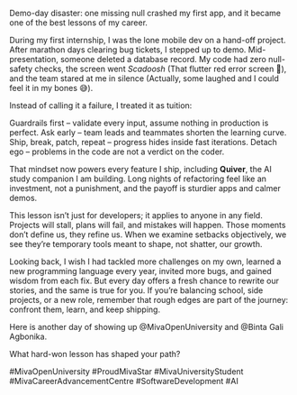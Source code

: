 Demo-day disaster: one missing null crashed my first app, and it became one of the best lessons of my career.

During my first internship, I was the lone mobile dev on a hand-off project. After marathon days clearing bug tickets, I stepped up to demo. Mid-presentation, someone deleted a database record. My code had zero null-safety checks, the screen went _Scadoosh_ (That flutter red error screen 🥲), and the team stared at me in silence (Actually, some laughed and I could feel it in my bones 😅).

Instead of calling it a failure, I treated it as tuition:

Guardrails first – validate every input, assume nothing in production is perfect.
Ask early – team leads and teammates shorten the learning curve.
Ship, break, patch, repeat – progress hides inside fast iterations.
Detach ego – problems in the code are not a verdict on the coder.

That mindset now powers every feature I ship, including **Quiver**, the AI study companion I am building. Long nights of refactoring feel like an investment, not a punishment, and the payoff is sturdier apps and calmer demos.

This lesson isn’t just for developers; it applies to anyone in any field. Projects will stall, plans will fail, and mistakes will happen. Those moments don’t define us, they refine us. When we examine setbacks objectively, we see they’re temporary tools meant to shape, not shatter, our growth.

Looking back, I wish I had tackled more challenges on my own, learned a new programming language every year, invited more bugs, and gained wisdom from each fix. But every day offers a fresh chance to rewrite our stories, and the same is true for you. If you’re balancing school, side projects, or a new role, remember that rough edges are part of the journey: confront them, learn, and keep shipping.

Here is another day of showing up @MivaOpenUniversity and @Binta Gali Agbonika.

What hard-won lesson has shaped your path?

#MivaOpenUniversity #ProudMivaStar #MivaUniversityStudent #MivaCareerAdvancementCentre #SoftwareDevelopment #AI
